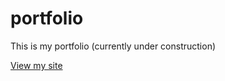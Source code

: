 # portfolio
This is my portfolio (currently under construction)

[View my site](https://apalilio.github.io/ap_protfolio)